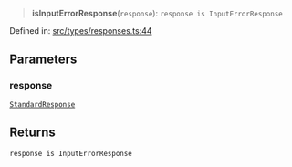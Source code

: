 > **isInputErrorResponse**(`response`): `response is InputErrorResponse`

Defined in: [src/types/responses.ts:44](https://github.com/bhavjitChauhan/khan-api/blob/67d30ab4498111952301bcaddbef9a132bf75105/src/types/responses.ts#L44)

## Parameters

### response

[`StandardResponse`](api/type-aliases%5CStandardResponse.md)

## Returns

`response is InputErrorResponse`
